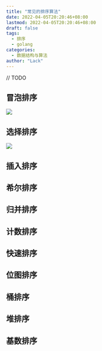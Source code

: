 ```yaml
---
title: "常见的排序算法"
date: 2022-04-05T20:20:46+08:00
lastmod: 2022-04-05T20:20:46+08:00
draft: false
tags:
  - 排序
  - golang
categories:
  - 数据结构与算法
author: "Lack"
---
```


<!--more-->

// TODO

## 冒泡排序

![](https://raw.githubusercontent.com/xingyys/myblog/main/posts/images/冒泡排序.gif)

## 选择排序
![](https://raw.githubusercontent.com/xingyys/myblog/main/posts/images/选择排序.gif)

## 插入排序
## 希尔排序
## 归并排序
## 计数排序

## 快速排序
## 位图排序
## 桶排序
## 堆排序
## 基数排序

